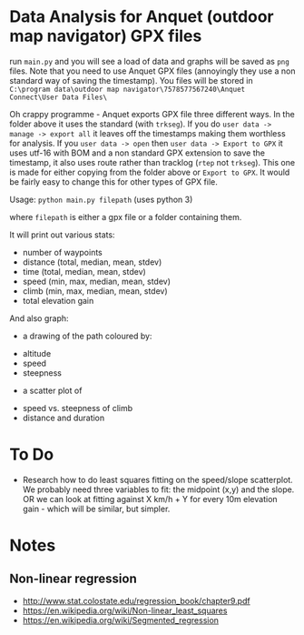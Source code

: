 
# Data Analysis for Anquet (outdoor map navigator) GPX files

run `main.py` and you will see a load of data and graphs will be saved as `png` files. Note that you need to use Anquet GPX files (annoyingly they use a non standard way of saving the timestamp). You files will be stored in `C:\program data\outdoor map navigator\7578577567240\Anquet Connect\User Data Files\`

Oh crappy programme - Anquet exports GPX file three different ways. In the folder above it uses the standard (with `trkseg`). If you do `user data -> manage -> export all` it leaves off the timestamps making them worthless for analysis. If you `user data -> open` then `user data -> Export to GPX` it uses utf-16 with BOM and a non standard GPX extension to save the timestamp, it also uses route rather than tracklog (`rtep` not `trkseg`). This one is made for either copying from the folder above or `Export to GPX`. It would be fairly easy to change this for other types of GPX file.

Usage: `python main.py filepath` (uses python 3)

where `filepath` is either a gpx file or a folder containing them.

It will print out various stats:

- number of waypoints
- distance (total, median, mean, stdev)
- time (total, median, mean, stdev)
- speed (min, max, median, mean, stdev)
- climb (min, max, median, mean, stdev)
- total elevation gain

And also graph:

- a drawing of the path coloured by:
 + altitude
 + speed
 + steepness
- a scatter plot of
 + speed vs. steepness of climb
 + distance and duration

# To Do

- Research how to do least squares fitting on the speed/slope scatterplot. We probably need three variables to fit: the midpoint (x,y) and the slope. OR we can look at fitting against X km/h + Y for every 10m elevation gain - which will be similar, but simpler.

# Notes

## Non-linear regression

- http://www.stat.colostate.edu/regression_book/chapter9.pdf
- https://en.wikipedia.org/wiki/Non-linear_least_squares
- https://en.wikipedia.org/wiki/Segmented_regression
